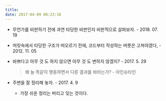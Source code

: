 ```yaml
---
title: 
date: 2017-04-09 00:23:16
---
```


- 무언가를 비판하기 전에 과연 타당한 비판인지 비판적으로 살펴보자. - 2018. 07. 19

- 머릿속에서 타당한 구조가 떠오르기 전에, 코드부터 작성하는 버릇은 고쳐야겠다, - 2012. 11. 05

- 바쁘다고 아무 것 도 하지 않으면 아무 것 도 변하지 않겠지? - 2017. 5. 29
  > 왜 늘 똑같이 행동하면서 다른 결과를 바라는가? - 아인슈타인

- 주변을 잘 정리해 놓자. - 2017. 4. 9
  - 가장 쉬운 정리는 버리고 잊는 것이다.
